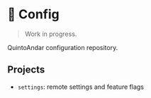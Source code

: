 # 🚧  Config

> Work in progress.

QuintoAndar configuration repository.

## Projects

* `settings`: remote settings and feature flags
